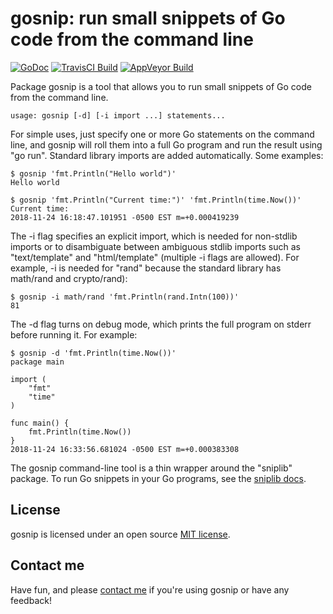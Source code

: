 # gosnip: run small snippets of Go code from the command line

[![GoDoc](https://godoc.org/github.com/benhoyt/gosnip?status.png)](https://godoc.org/github.com/benhoyt/gosnip)
[![TravisCI Build](https://travis-ci.org/benhoyt/gosnip.svg)](https://travis-ci.org/benhoyt/gosnip)
[![AppVeyor Build](https://ci.appveyor.com/api/projects/status/github/benhoyt/gosnip?branch=master&svg=true)](https://ci.appveyor.com/project/benhoyt/gosnip)

Package gosnip is a tool that allows you to run small snippets of
Go code from the command line.

    usage: gosnip [-d] [-i import ...] statements...

For simple uses, just specify one or more Go statements on the
command line, and gosnip will roll them into a full Go program and
run the result using "go run". Standard library imports are added
automatically. Some examples:

    $ gosnip 'fmt.Println("Hello world")'
    Hello world

    $ gosnip 'fmt.Println("Current time:")' 'fmt.Println(time.Now())'
    Current time:
    2018-11-24 16:18:47.101951 -0500 EST m=+0.000419239

The -i flag specifies an explicit import, which is needed for
non-stdlib imports or to disambiguate between ambiguous stdlib
imports such as "text/template" and "html/template" (multiple -i
flags are allowed). For example, -i is needed for "rand" because
the standard library has math/rand and crypto/rand):

    $ gosnip -i math/rand 'fmt.Println(rand.Intn(100))'
    81

The -d flag turns on debug mode, which prints the full program on
stderr before running it. For example:

    $ gosnip -d 'fmt.Println(time.Now())'
    package main

    import (
        "fmt"
        "time"
    )

    func main() {
        fmt.Println(time.Now())
    }
    2018-11-24 16:33:56.681024 -0500 EST m=+0.000383308

The gosnip command-line tool is a thin wrapper around the
"sniplib" package. To run Go snippets in your Go programs, see the
[sniplib docs](https://godoc.org/github.com/benhoyt/gosnip/sniplib).

## License

gosnip is licensed under an open source [MIT license](https://github.com/benhoyt/gosnip/blob/master/LICENSE.txt).

## Contact me

Have fun, and please [contact me](https://benhoyt.com/) if you're using gosnip or have any feedback!
